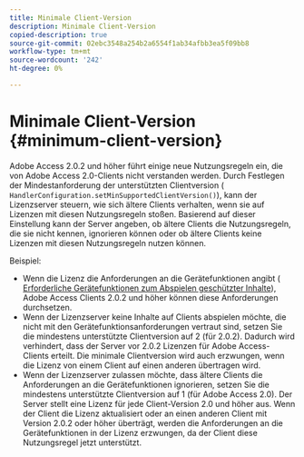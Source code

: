 ```yaml
---
title: Minimale Client-Version
description: Minimale Client-Version
copied-description: true
source-git-commit: 02ebc3548a254b2a6554f1ab34afbb3ea5f09bb8
workflow-type: tm+mt
source-wordcount: '242'
ht-degree: 0%

---
```


# Minimale Client-Version {#minimum-client-version}

Adobe Access 2.0.2 und höher führt einige neue Nutzungsregeln ein, die von Adobe Access 2.0-Clients nicht verstanden werden. Durch Festlegen der Mindestanforderung der unterstützten Clientversion ( `HandlerConfiguration.setMinSupportedClientVersion()`), kann der Lizenzserver steuern, wie sich ältere Clients verhalten, wenn sie auf Lizenzen mit diesen Nutzungsregeln stoßen. Basierend auf dieser Einstellung kann der Server angeben, ob ältere Clients die Nutzungsregeln, die sie nicht kennen, ignorieren können oder ob ältere Clients keine Lizenzen mit diesen Nutzungsregeln nutzen können.

Beispiel:

* Wenn die Lizenz die Anforderungen an die Gerätefunktionen angibt ( [Erforderliche Gerätefunktionen zum Abspielen geschützter Inhalte](../../../aaxs-protecting-content/content-introduction/content-usage-rules/content-runtime-application-restrictions/content-device-capabilities.md)), Adobe Access Clients 2.0.2 und höher können diese Anforderungen durchsetzen.
* Wenn der Lizenzserver keine Inhalte auf Clients abspielen möchte, die nicht mit den Gerätefunktionsanforderungen vertraut sind, setzen Sie die mindestens unterstützte Clientversion auf 2 (für 2.0.2). Dadurch wird verhindert, dass der Server vor 2.0.2 Lizenzen für Adobe Access-Clients erteilt. Die minimale Clientversion wird auch erzwungen, wenn die Lizenz von einem Client auf einen anderen übertragen wird.
* Wenn der Lizenzserver zulassen möchte, dass ältere Clients die Anforderungen an die Gerätefunktionen ignorieren, setzen Sie die mindestens unterstützte Clientversion auf 1 (für Adobe Access 2.0). Der Server stellt eine Lizenz für jede Client-Version 2.0 und höher aus. Wenn der Client die Lizenz aktualisiert oder an einen anderen Client mit Version 2.0.2 oder höher überträgt, werden die Anforderungen an die Gerätefunktionen in der Lizenz erzwungen, da der Client diese Nutzungsregel jetzt unterstützt.
